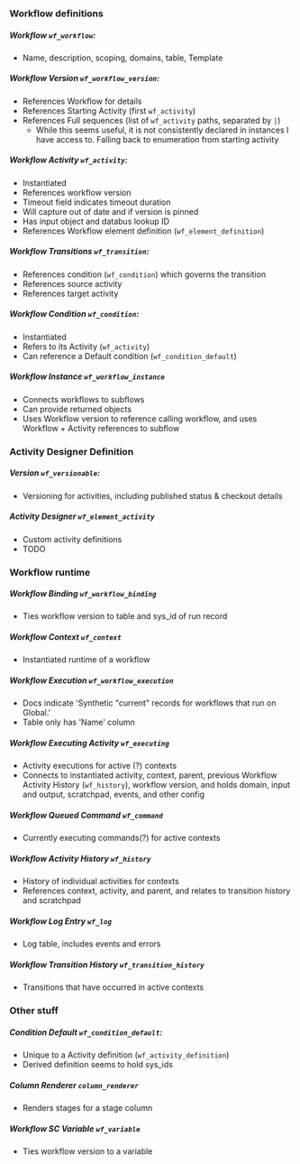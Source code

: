 ### Workflow definitions
##### Workflow `wf_workflow`:
- Name, description, scoping, domains, table, Template
##### Workflow Version `wf_workflow_version`:
- References Workflow for details
- References Starting Activity (first `wf_activity`)
- References Full sequences (list of `wf_activity` paths, separated by `|`)
  - While this seems useful, it is not consistently declared in instances I have access to. Falling back to enumeration from starting activity
##### Workflow Activity `wf_activity`:
- Instantiated
- References workflow version
- Timeout field indicates timeout duration
- Will capture out of date and if version is pinned
- Has input object and databus lookup ID
- References Workflow element definition (`wf_element_definition`)
##### Workflow Transitions `wf_transition`:
- References condition (`wf_condition`) which governs the transition
- References source activity
- References target activity
##### Workflow Condition `wf_condition`:
- Instantiated
- Refers to its Activity (`wf_activity`)
- Can reference a Default condition (`wf_condition_default`)
##### Workflow Instance `wf_workflow_instance`
- Connects workflows to subflows
- Can provide returned objects
- Uses Workflow version to reference calling workflow, and uses Workflow + Activity references to subflow
### Activity Designer Definition 
##### Version `wf_versionable`:
- Versioning for activities, including published status & checkout details

##### Activity Designer `wf_element_activity`
- Custom activity definitions
- TODO

### Workflow runtime
##### Workflow Binding `wf_workflow_binding`
- Ties workflow version to table and sys_id of run record
##### Workflow Context `wf_context`
- Instantiated runtime of a workflow
##### Workflow Execution `wf_workflow_execution`
- Docs indicate 'Synthetic "current" records for workflows that run on Global.'
- Table only has 'Name' column
##### Workflow Executing Activity `wf_executing`
- Activity executions for active (?) contexts
- Connects to instantiated activity, context, parent, previous Workflow Activity History (`wf_history`), workflow version, and holds domain, input and output, scratchpad, events, and other config
##### Workflow Queued Command `wf_command`
- Currently executing commands(?) for active contexts
##### Workflow Activity History `wf_history`
- History of individual activities for contexts
- References context, activity, and parent, and relates to transition history and scratchpad
##### Workflow Log Entry `wf_log`
- Log table, includes events and errors
##### Workflow Transition History `wf_transition_history`
- Transitions that have occurred in active contexts

### Other stuff
##### Condition Default `wf_condition_default`:
- Unique to a Activity definition (`wf_activity_definition`)
- Derived definition seems to hold sys_ids
##### Column Renderer `column_renderer`
- Renders stages for a stage column
##### Workflow SC Variable `wf_variable`
- Ties workflow version to a variable
